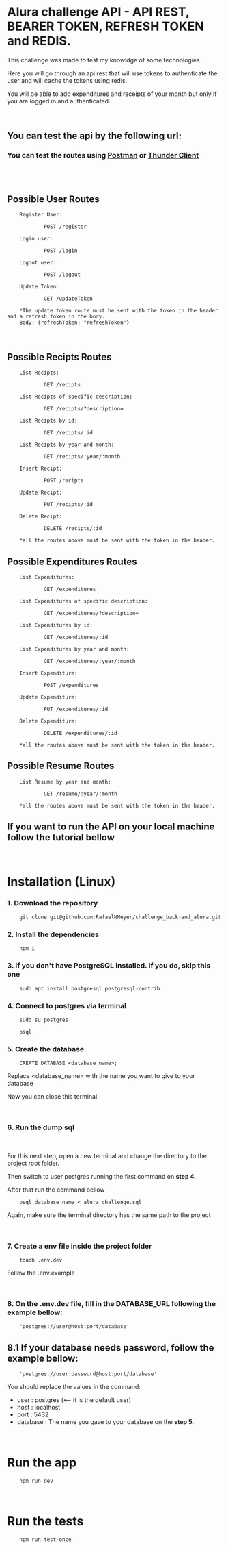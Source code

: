 # Alura challenge API - API REST, BEARER TOKEN, REFRESH TOKEN and REDIS.

This challenge was made to test my knowldge of some technologies.

Here you will go through an api rest that will use tokens to authenticate the user and will cache the tokens using redis.

You will be able to add expenditures and receipts of your month but only if you are logged in and authenticated.

<br/>

## You can test the api by the following url: 

### You can test the routes using [Postman](https://www.postman.com/downloads/) or [Thunder Client](https://www.thunderclient.com/)

<br>
<br>

## Possible User Routes

        Register User:
                
                POST /register

        Login user:
                
                POST /login

        Logout user:
                
                POST /logout

        Update Token:
                
                GET /updateToken

        *The update token route must be sent with the token in the header and a refresh token in the body.
        Body: {refreshToken: "refreshToken"}
<br>

## Possible Recipts Routes

        List Recipts:

                GET /recipts
                
        List Recipts of specific description:

                GET /recipts/?description=

        List Recipts by id:
                
                GET /recipts/:id

        List Recipts by year and month:
                
                GET /recipts/:year/:month

        Insert Recipt:
                
                POST /recipts

        Update Recipt:

                PUT /recipts/:id

        Delete Recipt:

                DELETE /recipts/:id

        *all the routes above must be sent with the token in the header.

## Possible Expenditures Routes

        List Expenditures:

                GET /expenditures
                
        List Expenditures of specific description:

                GET /expenditures/?description=

        List Expenditures by id:
                
                GET /expenditures/:id

        List Expenditures by year and month:
                
                GET /expenditures/:year/:month

        Insert Expenditure:
                
                POST /expenditures

        Update Expenditure:

                PUT /expenditures/:id

        Delete Expenditure:

                DELETE /expenditures/:id

        *all the routes above must be sent with the token in the header.

## Possible Resume Routes

        List Resume by year and month:

                GET /resume/:year/:month

        *all the routes above must be sent with the token in the header.


    
## If you want to run the API on your local machine follow the tutorial bellow

<br>

# Installation (Linux)

### 1. Download the repository

        git clone git@github.com:RafaelNMeyer/challenge_back-end_alura.git

### 2. Install the dependencies

        npm i

### 3. If you don't have PostgreSQL installed. If you do, skip this one

        sudo apt install postgresql postgresql-contrib

### 4. Connect to postgres via terminal

        sudo su postgres

        psql
    
### 5.  Create the database

        CREATE DATABASE <database_name>;

Replace <database_name> with the name you want to give to your database

Now you can close this terminal.

<br/>

### 6. Run the dump sql

<br>

For this next step, open a new terminal and change the directory to the project root folder.

Then switch to user postgres running the first command on **step 4.**

After that run the command bellow

        psql database_name < alura_challenge.sql

Again, make sure the terminal directory has the same path to the project

<br/>

### 7. Create a env file inside the project folder

        touch .env.dev

Follow the .env.example

<br/>

### 8. On the .env.dev file, fill in the **DATABASE_URL** following the example bellow:

        'postgres://user@host:port/database'

## 8.1 If your database needs password, follow the example bellow:

        'postgres://user:password@host:port/database'

You should replace the values in the command:

- user : postgres (<-- it is the default user)
- host : localhost
- port : 5432
- database : The name you gave to your database on the **step 5.** 

<br>

# Run the app

        npm run dev

<br>

# Run the tests

        npm run test-once


<br>